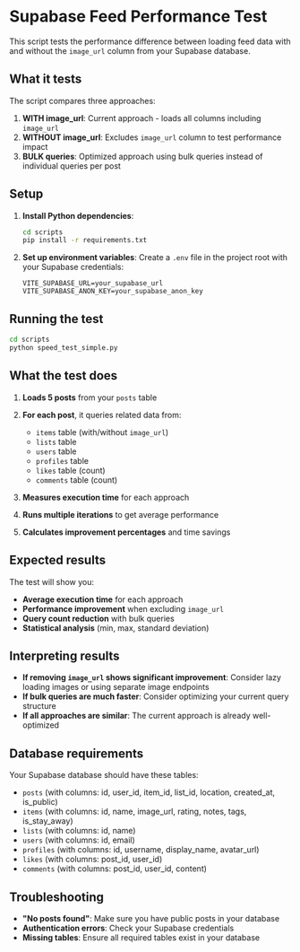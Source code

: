 # Supabase Feed Performance Test

This script tests the performance difference between loading feed data with and without the `image_url` column from your Supabase database.

## What it tests

The script compares three approaches:

1. **WITH image_url**: Current approach - loads all columns including `image_url`
2. **WITHOUT image_url**: Excludes `image_url` column to test performance impact
3. **BULK queries**: Optimized approach using bulk queries instead of individual queries per post

## Setup

1. **Install Python dependencies**:
   ```bash
   cd scripts
   pip install -r requirements.txt
   ```

2. **Set up environment variables**:
   Create a `.env` file in the project root with your Supabase credentials:
   ```
   VITE_SUPABASE_URL=your_supabase_url
   VITE_SUPABASE_ANON_KEY=your_supabase_anon_key
   ```

## Running the test

```bash
cd scripts
python speed_test_simple.py
```

## What the test does

1. **Loads 5 posts** from your `posts` table
2. **For each post**, it queries related data from:
   - `items` table (with/without `image_url`)
   - `lists` table
   - `users` table
   - `profiles` table
   - `likes` table (count)
   - `comments` table (count)

3. **Measures execution time** for each approach
4. **Runs multiple iterations** to get average performance
5. **Calculates improvement percentages** and time savings

## Expected results

The test will show you:
- **Average execution time** for each approach
- **Performance improvement** when excluding `image_url`
- **Query count reduction** with bulk queries
- **Statistical analysis** (min, max, standard deviation)

## Interpreting results

- **If removing `image_url` shows significant improvement**: Consider lazy loading images or using separate image endpoints
- **If bulk queries are much faster**: Consider optimizing your current query structure
- **If all approaches are similar**: The current approach is already well-optimized

## Database requirements

Your Supabase database should have these tables:
- `posts` (with columns: id, user_id, item_id, list_id, location, created_at, is_public)
- `items` (with columns: id, name, image_url, rating, notes, tags, is_stay_away)
- `lists` (with columns: id, name)
- `users` (with columns: id, email)
- `profiles` (with columns: id, username, display_name, avatar_url)
- `likes` (with columns: post_id, user_id)
- `comments` (with columns: post_id, user_id, content)

## Troubleshooting

- **"No posts found"**: Make sure you have public posts in your database
- **Authentication errors**: Check your Supabase credentials
- **Missing tables**: Ensure all required tables exist in your database 